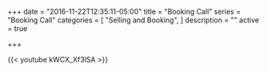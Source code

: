 +++
date = "2016-11-22T12:35:11-05:00"
title = "Booking Call"
series = "Booking Call"
categories = [
  "Selling and Booking",
]
description = ""
active = true

+++

{{< youtube kWCX_Xf3lSA >}}

